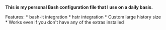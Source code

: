 **This is my personal Bash configuration file that I use on a daily basis.**

Features:
	* bash-it integration
	* hstr integration
	* Custom large history size
	* Works even if you don't have any of the extras installed
